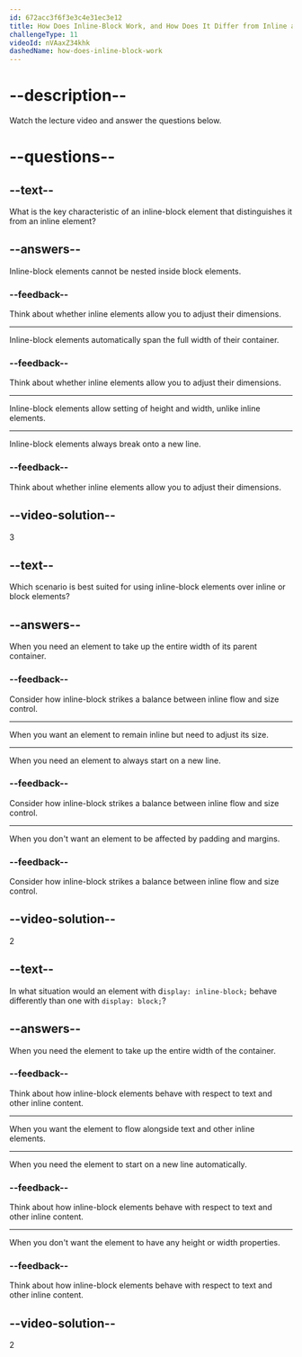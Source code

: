 ```yaml
---
id: 672acc3f6f3e3c4e31ec3e12
title: How Does Inline-Block Work, and How Does It Differ from Inline and Block Elements?
challengeType: 11
videoId: nVAaxZ34khk
dashedName: how-does-inline-block-work
---
```


# --description--

Watch the lecture video and answer the questions below.

# --questions--

## --text--

What is the key characteristic of an inline-block element that distinguishes it from an inline element?

## --answers--

Inline-block elements cannot be nested inside block elements.

### --feedback--

Think about whether inline elements allow you to adjust their dimensions.

---

Inline-block elements automatically span the full width of their container.

### --feedback--

Think about whether inline elements allow you to adjust their dimensions.

---

Inline-block elements allow setting of height and width, unlike inline elements.

---

Inline-block elements always break onto a new line.

### --feedback--

Think about whether inline elements allow you to adjust their dimensions.

## --video-solution--

3

## --text--

Which scenario is best suited for using inline-block elements over inline or block elements?

## --answers--

When you need an element to take up the entire width of its parent container.

### --feedback--

Consider how inline-block strikes a balance between inline flow and size control.

---

When you want an element to remain inline but need to adjust its size.

---

When you need an element to always start on a new line.

### --feedback--

Consider how inline-block strikes a balance between inline flow and size control.

---

When you don't want an element to be affected by padding and margins.

### --feedback--

Consider how inline-block strikes a balance between inline flow and size control.

## --video-solution--

2

## --text--

In what situation would an element with d`isplay: inline-block;` behave differently than one with `display: block;`?

## --answers--

When you need the element to take up the entire width of the container.

### --feedback--

Think about how inline-block elements behave with respect to text and other inline content.

---

When you want the element to flow alongside text and other inline elements.

---

When you need the element to start on a new line automatically.

### --feedback--

Think about how inline-block elements behave with respect to text and other inline content.

---

When you don't want the element to have any height or width properties.

### --feedback--

Think about how inline-block elements behave with respect to text and other inline content.

## --video-solution--

2
